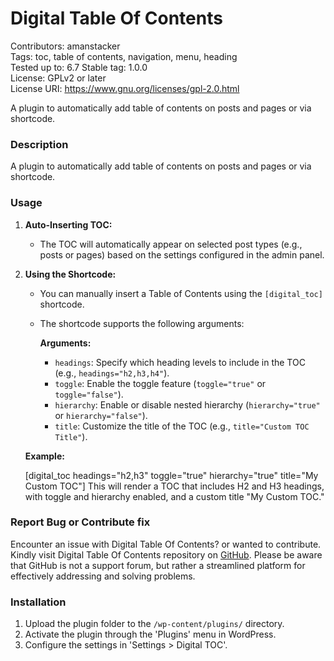 # Digital Table Of Contents
Contributors: amanstacker  
Tags: toc, table of contents, navigation, menu, heading   
Tested up to: 6.7
Stable tag: 1.0.0  
License: GPLv2 or later  
License URI: https://www.gnu.org/licenses/gpl-2.0.html  

A plugin to automatically add table of contents on posts and pages or via shortcode.

### Description

A plugin to automatically add table of contents on posts and pages or via shortcode.

### Usage

1. **Auto-Inserting TOC:**

   - The TOC will automatically appear on selected post types (e.g., posts or pages) based on the settings configured in the admin panel.

2. **Using the Shortcode:**

   - You can manually insert a Table of Contents using the `[digital_toc]` shortcode. 
   - The shortcode supports the following arguments:
   
     **Arguments:**
     - `headings`: Specify which heading levels to include in the TOC (e.g., `headings="h2,h3,h4"`).
     - `toggle`: Enable the toggle feature (`toggle="true"` or `toggle="false"`).
     - `hierarchy`: Enable or disable nested hierarchy (`hierarchy="true"` or `hierarchy="false"`).
     - `title`: Customize the title of the TOC (e.g., `title="Custom TOC Title"`).

   **Example:**
   
	[digital_toc headings="h2,h3" toggle="true" hierarchy="true" title="My Custom TOC"]
	This will render a TOC that includes H2 and H3 headings, with toggle and hierarchy enabled, and a custom title "My Custom TOC."

### Report Bug or Contribute fix

Encounter an issue with Digital Table Of Contents? or wanted to contribute. Kindly visit Digital Table Of Contents repository on [GitHub](https://github.com/amanstacker/digital-table-of-contents). Please be aware that GitHub is not a support forum, but rather a streamlined platform for effectively addressing and solving problems.

### Installation

1. Upload the plugin folder to the `/wp-content/plugins/` directory.
2. Activate the plugin through the 'Plugins' menu in WordPress.
3. Configure the settings in 'Settings > Digital TOC'.